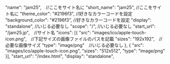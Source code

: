  "name": "jam25",　//ここをサイト名に
  "short_name": "jam25", //ここをサイト名に
  "theme_color": "#2196f3", //好きなカラーコードを設定
  "background_color": "#2196f3", //好きなカラーコードを設定
  "display": "standalone", //いじる必要なし
  "scope": "/", //いじる必要なし
  "start_url": "/jam25.jp",　//サイト名
  "icons": [{
      "src": "images/ico/apple-touch-icon.png",　//下記サイズの画像ファイルのパスを記載
      "sizes": "192x192",　//必要な画像サイズ
      "type": "image/png"　//いじる必要なし
    }, {
      "src": "images/ico/apple-touch-icon.png",
      "sizes": "512x512",
      "type": "image/png"
    }],
  "start_url": "/index.html",
  "display": "standalone",